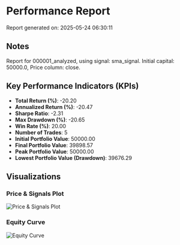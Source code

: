# Performance Report

Report generated on: 2025-05-24 06:30:11

## Notes
Report for 000001_analyzed, using signal: sma_signal.
Initial capital: 50000.0, Price column: close.

## Key Performance Indicators (KPIs)

- **Total Return (%)**: -20.20
- **Annualized Return (%)**: -20.47
- **Sharpe Ratio**: -2.31
- **Max Drawdown (%)**: -20.65
- **Win Rate (%)**: 20.00
- **Number of Trades**: 5
- **Initial Portfolio Value**: 50000.00
- **Final Portfolio Value**: 39898.57
- **Peak Portfolio Value**: 50000.00
- **Lowest Portfolio Value (Drawdown)**: 39676.29

## Visualizations

### Price & Signals Plot
![Price & Signals Plot](../../../plots/000001_analyzed_price_signals.png)

### Equity Curve
![Equity Curve](../../../plots/000001_analyzed_equity_curve.png)

